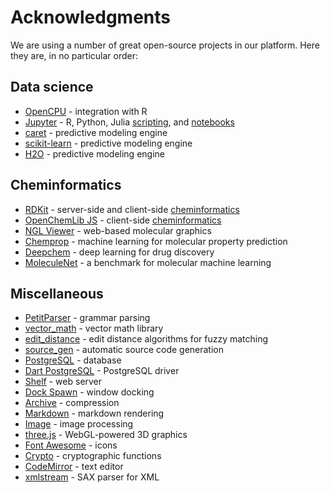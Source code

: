 <!-- TITLE: Acknowledgments -->

# Acknowledgments 

We are using a number of great open-source projects in our platform. Here 
they are, in no particular order:

## Data science

* [OpenCPU](https://www.opencpu.org/) - integration with R
* [Jupyter](https://jupyter.org/) - R, Python, Julia [scripting](develop/scripting.md), and [notebooks](develop/jupyter-notebook.md)
* [caret](https://github.com/topepo/caret/) - predictive modeling engine
* [scikit-learn](https://scikit-learn.org/) - predictive modeling engine
* [H2O](https://github.com/topepo/caret/) - predictive modeling engine

## Cheminformatics

* [RDKit](https://www.rdkit.org/) - server-side and client-side [cheminformatics](domains/chem/cheminformatics.md)
* [OpenChemLib JS](https://github.com/cheminfo/openchemlib-js) - client-side [cheminformatics](domains/chem/cheminformatics.md)
* [NGL Viewer](http://nglviewer.org/) - web-based molecular graphics
* [Chemprop](http://chemprop.csail.mit.edu/) - machine learning for molecular property prediction
* [Deepchem](https://deepchem.io/) - deep learning for drug discovery
* [MoleculeNet](http://moleculenet.ai/) - a benchmark for molecular machine learning

## Miscellaneous

* [PetitParser](https://github.com/petitparser/dart-petitparser) - grammar parsing 
* [vector_math](https://github.com/google/vector_math.dart) - vector math library
* [edit_distance](https://pub.dev/packages/edit_distance) - edit distance algorithms for fuzzy matching 
* [source_gen](https://github.com/dart-lang/source_gen) - automatic source code generation
* [PostgreSQL](https://www.postgresql.org/) - database 
* [Dart PostgreSQL](https://github.com/stablekernel/postgresql-dart) - PostgreSQL driver 
* [Shelf](https://github.com/dart-lang/shelf) - web server
* [Dock Spawn](https://github.com/coderespawn/dock-spawn) - window docking
* [Archive](https://github.com/brendan-duncan/archive) - compression
* [Markdown](https://github.com/dart-lang/markdown) - markdown rendering
* [Image](https://github.com/brendan-duncan/image) - image processing
* [three.js](https://threejs.org) - WebGL-powered 3D graphics
* [Font Awesome](http://fontawesome.io/) - icons
* [Crypto](https://github.com/dart-lang/crypto) - cryptographic functions
* [CodeMirror](https://codemirror.net/) - text editor
* [xmlstream](https://pub.dev/packages/xmlstream) - SAX parser for XML